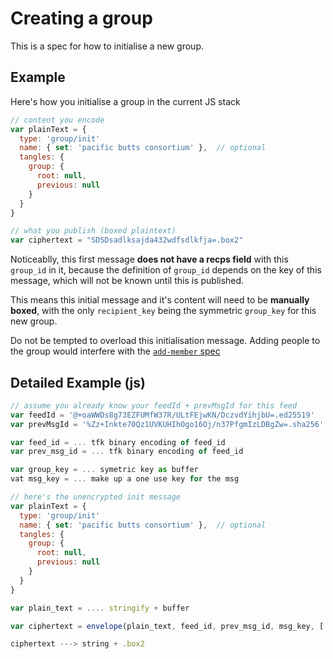 # Creating a group

This is a spec for how to initialise a new group.

## Example

Here's how you initialise a group in the current JS stack

```js
// content you encode
var plainText = {
  type: 'group/init'
  name: { set: 'pacific butts consortium' },  // optional
  tangles: {
    group: {
      root: null,
      previous: null
    }
  }
}

// what you publish (boxed plaintext)
var ciphertext = "SDSDsadlksajda432wdfsdlkfja=.box2"
```

Noticeablly, this first message **does not have a recps field** with this `group_id` in it,
because the definition of `group_id` depends on the key of this message, which will not
be known until this is published.

This means this initial message and it's content will need to be **manually boxed**,
with the only `recipient_key` being the symmetric `group_key` for this new group.

Do not be tempted to overload this initialisation message.
Adding people to the group would interfere with the [`add-member` spec](../add-member/README.md)


## Detailed Example (js)


```js
// assume you already know your feedId + prevMsgId for this feed
var feedId = '@+oaWWDs8g73EZFUMfW37R/ULtFEjwKN/DczvdYihjbU=.ed25519'
var prevMsgId = '%Zz+Inkte70Qz1UVKUHIhOgo16Oj/n37PfgmIzLDBgZw=.sha256'

var feed_id = ... tfk binary encoding of feed_id
var prev_msg_id = ... tfk binary encoding of feed_id

var group_key = ... symetric key as buffer
vat msg_key = ... make up a one use key for the msg

// here's the unencrypted init message
var plainText = {
  type: 'group/init'
  name: { set: 'pacific butts consortium' },  // optional
  tangles: {
    group: {
      root: null,
      previous: null
    }
  }
}

var plain_text = .... stringify + buffer

var ciphertext = envelope(plain_text, feed_id, prev_msg_id, msg_key, [ group_key ])

ciphertext ---> string + .box2
```
